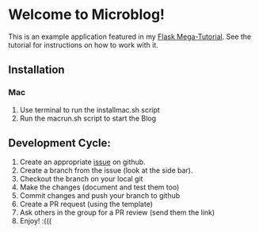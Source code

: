 # Welcome to Microblog!

This is an example application featured in my [Flask Mega-Tutorial](https://blog.miguelgrinberg.com/post/the-flask-mega-tutorial-part-i-hello-world). See the tutorial for instructions on how to work with it.

## Installation
### Mac
1. Use terminal to run the installmac.sh script
1. Run the macrun.sh script to start the Blog


## Development Cycle:
1. Create an appropriate [issue](https://github.com/JoshuaPicchioni/microblog/issues) on github.
1. Create a branch from the issue (look at the side bar).
1. Checkout the branch on your local git
1. Make the changes (document and test them too)
1. Commit changes and push your branch to github
1. Create a PR request (using the template)
1. Ask others in the group for a PR review (send them the link)
1. Enjoy! :(((

